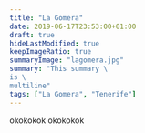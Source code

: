 ```yaml
---
title: "La Gomera"
date: 2019-06-17T23:53:00+01:00
draft: true
hideLastModified: true
keepImageRatio: true
summaryImage: "lagomera.jpg"
summary: "This summary \
is \
multiline"
tags: ["La Gomera", "Tenerife"]
---
```


okokokok
okokokok
